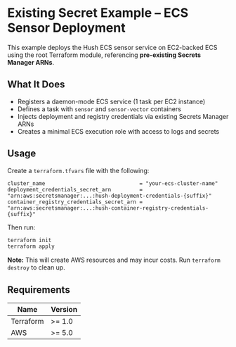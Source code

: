 # Existing Secret Example – ECS Sensor Deployment

This example deploys the Hush ECS sensor service on EC2-backed ECS using the root Terraform module, referencing **pre-existing Secrets Manager ARNs**.

## What It Does

- Registers a daemon-mode ECS service (1 task per EC2 instance)
- Defines a task with `sensor` and `sensor-vector` containers
- Injects deployment and registry credentials via existing Secrets Manager ARNs
- Creates a minimal ECS execution role with access to logs and secrets

## Usage

Create a `terraform.tfvars` file with the following:

```hcl
cluster_name                              = "your-ecs-cluster-name"
deployment_credentials_secret_arn         = "arn:aws:secretsmanager:...:hush-deployment-credentials-{suffix}"
container_registry_credentials_secret_arn = "arn:aws:secretsmanager:...:hush-container-registry-credentials-{suffix}"
````

Then run:

```bash
terraform init
terraform apply
```

**Note:** This will create AWS resources and may incur costs. Run `terraform destroy` to clean up.

## Requirements

| Name      | Version |
| --------- | ------- |
| Terraform | >= 1.0  |
| AWS       | >= 5.0  |
